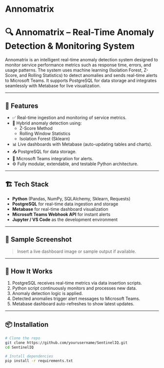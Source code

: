 # Annomatrix

# 🔍 Annomatrix – Real-Time Anomaly Detection & Monitoring System

Annomatrix is an intelligent real-time anomaly detection system designed to monitor service performance metrics such as response time, errors, and usage patterns. The system uses machine learning (Isolation Forest, Z-Score, and Rolling Statistics) to detect anomalies and sends real-time alerts to Microsoft Teams. It supports PostgreSQL for data storage and integrates seamlessly with Metabase for live visualization.

---

## 🚀 Features

- ✅ Real-time ingestion and monitoring of service metrics.
- 🧠 Hybrid anomaly detection using:
  - Z-Score Method
  - Rolling Window Statistics
  - Isolation Forest (Sklearn)
- 📊 Live dashboards with Metabase (auto-updating tables and charts).
- 📥 PostgreSQL for data storage.
- 📩 Microsoft Teams integration for alerts.
- ⚙️ Fully modular, extendable, and testable Python architecture.

---

## 🏗️ Tech Stack

- **Python** (Pandas, NumPy, SQLAlchemy, Sklearn, Requests)
- **PostgreSQL** for real-time data ingestion and storage
- **Metabase** for real-time dashboard visualization
- **Microsoft Teams Webhook API** for instant alerts
- **Jupyter / VS Code** as the development environment

---

## 📸 Sample Screenshot

> Insert a live dashboard image or sample output if available.
> 


---

## 🧪 How It Works

1. PostgreSQL receives real-time metrics via data insertion scripts.
2. Python script continuously monitors and processes new data.
3. Anomaly detection logic is applied.
4. Detected anomalies trigger alert messages to Microsoft Teams.
5. Metabase dashboard auto-refreshes to show latest updates.

---

## 📦 Installation

```bash
# Clone the repo
git clone https://github.com/yourusername/SentinelIQ.git
cd SentinelIQ

# Install dependencies
pip install -r requirements.txt
